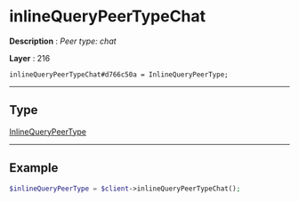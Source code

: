 # inlineQueryPeerTypeChat

**Description** : *Peer type: chat*

**Layer** : 216

```tl
inlineQueryPeerTypeChat#d766c50a = InlineQueryPeerType;
```

---

## Type

[InlineQueryPeerType](type/InlineQueryPeerType)

---

## Example

```php
$inlineQueryPeerType = $client->inlineQueryPeerTypeChat();
```